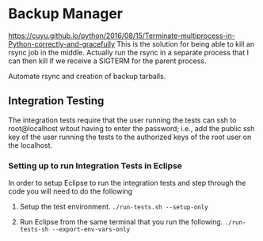 # Backup Manager

https://cuyu.github.io/python/2016/08/15/Terminate-multiprocess-in-Python-correctly-and-gracefully
This is the solution for being able to kill an rsync job in the middle.  Actually run the rsync in a separate process that I can then kill if we receive a SIGTERM for the parent process.

Automate rsync and creation of backup tarballs.


## Integration Testing

The integration tests require that the user running the tests can ssh to root@localhost witout having to enter the password; i.e., add the public ssh key of the user running the tests to the authorized keys of the root user on the localhost.

### Setting up to run Integration Tests in Eclipse

In order to setup Eclipse to run the integration tests and step through the code you will need to do the following

1. Setup the test environment.
```./run-tests.sh --setup-only```

1. Run Eclipse from the same terminal that you run the following.
```./run-tests-sh --export-env-vars-only```
